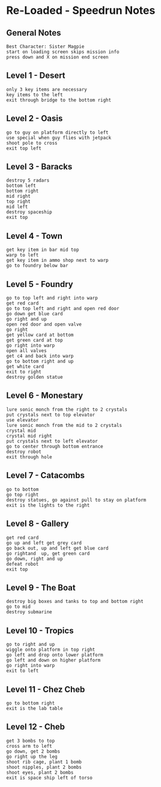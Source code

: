 # Re-Loaded - Speedrun Notes

## General Notes
	Best Character: Sister Magpie
  	start on loading screen skips mission info
  	press down and X on mission end screen

## Level 1 - Desert
	only 3 key items are necessary
	key items to the left
	exit through bridge to the bottom right

## Level 2 - Oasis
	go to guy on platform directly to left
	use special when guy flies with jetpack
	shoot pole to cross
	exit top left

## Level 3 - Baracks
	destroy 5 radars
	bottom left
	bottom right
	mid right
	top right
	mid left
	destroy spaceship
	exit top

## Level 4 - Town
	get key item in bar mid top
	warp to left
	get key item in ammo shop next to warp
	go to foundry below bar

## Level 5 - Foundry
	go to top left and right into warp
	get red card
	go to top left and right and open red door
	go down get blue card
	go right and up
	open red door and open valve
	go right
	get yellow card at bottom
	get green card at top
	go right into warp
	open all valves
	get c4 and back into warp
	go to bottom right and up
	get white card
	exit to right
	destroy golden statue

## Level 6 - Monestary
	lure sonic monch from the right to 2 crystals
	put crystals next to top elevator
	use elevator
	lure sonic monch from the mid to 2 crystals
	crystal mid
	crystal mid right
	put crystals next to left elevator
	go to center through bottom entrance
	destroy robot
	exit through hole

## Level 7 - Catacombs
	go to bottom
	go top right
	destroy statues, go against pull to stay on platform
	exit is the lights to the right

## Level 8 - Gallery
	get red card
	go up and left get grey card
	go back out, up and left get blue card
	go rightand  up, get green card
	go down, right and up
	defeat robot
	exit top

## Level 9 - The Boat
	destroy big boxes and tanks to top and bottom right
	go to mid
	destroy submarine

## Level 10 - Tropics
	go to right and up
	wiggle onto platform in top right
	go left and drop onto lower platform
	go left and down on higher platform
	go right into warp
	exit to left

## Level 11 - Chez Cheb
	go to bottom right
	exit is the lab table

## Level 12 - Cheb
	get 3 bombs to top
	cross arm to left
	go down, get 2 bombs
	go right up the leg
	shoot rib cage, plant 1 bomb
	shoot nipples, plant 2 bombs
	shoot eyes, plant 2 bombs
	exit is space ship left of torso